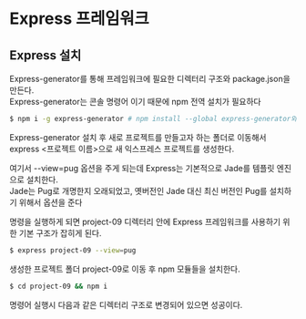# Express 프레임워크

## Express 설치
Express-generator를 통해 프레임워크에 필요한 디렉터리 구조와 package.json을 만든다.  
Express-generator는 콘솔 명령어 이기 때문에 npm 전역 설치가 필요하다
```bash
$ npm i -g express-generator # npm install --global express-generator와 동일
```

Express-generator 설치 후 새로 프로젝트를 만들고자 하는 폴더로 이동해서  
express <프로젝트 이름>으로 새 익스프레스 프로젝트를 생성한다.  
  
여기서 --view=pug 옵션을 주게 되는데 Express는 기본적으로 Jade를 템플릿 엔진으로 설치한다.  
Jade는 Pug로 개명한지 오래되었고, 옛버전인 Jade 대신 최신 버전인 Pug를 설치하기 위해서 옵션을 준다
  
명령을 실행하게 되면 project-09 디렉터리 안에 Express 프레임워크를 사용하기 위한 기본 구조가 잡히게 된다.
```bash
$ express project-09 --view=pug
```

생성한 프로젝트 폴더 project-09로 이동 후 npm 모듈들을 설치한다.
```bash
$ cd project-09 && npm i
```

명령어 실행시 다음과 같은 디렉터리 구조로 변경되어 있으면 성공이다.
